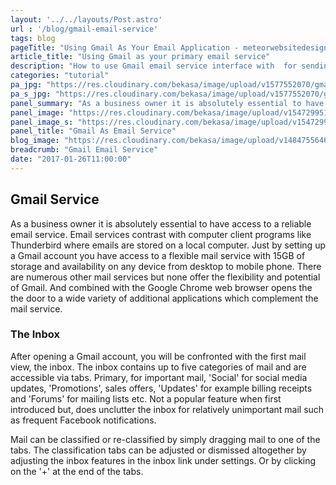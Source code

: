 ```yaml
---
layout: '../../layouts/Post.astro'
url : '/blog/gmail-email-service'
tags: blog
pageTitle: "Using Gmail As Your Email Application - meteorwebsitedesign.com"
article_title: "Using Gmail as your primary email service"
description: "How to use Gmail email service interface with  for sending and receiving emails."
categories: "tutorial"
pa_jpg: "https://res.cloudinary.com/bekasa/image/upload/v1577552070/gmail_new_qrwrgi.jpg"
pa_s_jpg: "https://res.cloudinary.com/bekasa/image/upload/v1577552070/gmail_new_lw7pju.webp"
panel_summary: "As a business owner it is absolutely essential to have access to a reliable email service. Email services contrast with computer client programs like Thunderbird where emails are stored on a local computer"
panel_image: "https://res.cloudinary.com/bekasa/image/upload/v1547299518/mail_wvtsk7.webp"
panel_image_s: "https://res.cloudinary.com/bekasa/image/upload/v1547299519/mail_s_jawe5k.webp"
panel_title: "Gmail As Email Service"
blog_image: "https://res.cloudinary.com/bekasa/image/upload/v1484755646/gmail-min_ihnokh.png"
breadcrumb: "Gmail Email Service"
date: "2017-01-26T11:00:00"
---
```

## Gmail Service
As a business owner it is absolutely essential to have access to a reliable email service. Email services contrast with computer client programs like Thunderbird where emails are stored on a local computer.
Just by setting up a Gmail account you have access to a flexible mail service with 15GB of storage and availability on any device from desktop to mobile phone.
There are numerous other mail services but none offer the flexibility and potential of Gmail. And combined with the Google Chrome web browser opens the the door to a wide variety of additional applications which complement the mail service.

### The Inbox
After opening a Gmail account, you will be confronted with the first mail view, the inbox. The inbox contains up to five categories of mail and are accessible via tabs. Primary, for important mail, 'Social' for social media updates, 'Promotions', sales offers, 'Updates' for example billing receipts and 'Forums' for mailing lists etc. Not a popular feature when first introduced but, does unclutter the inbox for relatively unimportant mail such as frequent Facebook notifications. 

Mail can be classified or re-classified by simply dragging mail to one of the tabs. The classification tabs can be adjusted or dismissed altogether by adjusting the inbox features in the inbox link under settings. Or by clicking on the '+' at the end of the tabs.


